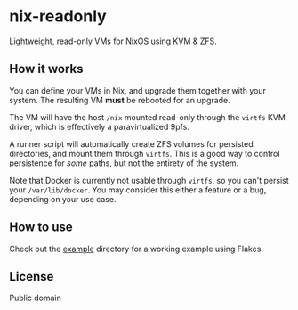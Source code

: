 # nix-readonly

Lightweight, read-only VMs for NixOS using KVM & ZFS.

## How it works

You can define your VMs in Nix, and upgrade them together with your system. The
resulting VM **must** be rebooted for an upgrade.

The VM will have the host `/nix` mounted read-only through the `virtfs` KVM
driver, which is effectively a paravirtualized 9pfs.

A runner script will automatically create ZFS volumes for persisted
directories, and mount them through `virtfs`. This is a good way to control
persistence for *some* paths, but not the entirety of the system.

Note that Docker is currently not usable through `virtfs`, so you can't persist
your `/var/lib/docker`. You may consider this either a feature or a bug,
depending on your use case.

## How to use

Check out the [example](https://github.com/rsdy/nix-readonly/tree/main/example)
directory for a working example using Flakes.

## License

Public domain
